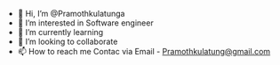 - 👋 Hi, I’m @Pramothkulatunga
- 👀 I’m interested in Software engineer
- 🌱 I’m currently learning 
- 💞️ I’m looking to collaborate 
- 📫 How to reach me Contac via Email - Pramothkulatung@gmail.com

<!---
Pramothkulatunga/Pramothkulatunga is a ✨ special ✨ repository because its `README.md` (this file) appears on your GitHub profile.
You can click the Preview link to take a look at your changes.
--->
